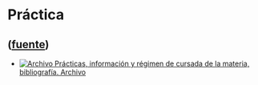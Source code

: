 # Práctica
([fuente](https://campus.exactas.uba.ar/course/view.php?id=992&section=5))
---
  - [![Archivo](https://campus.exactas.uba.ar/theme/image.php/magazine/core/1462913092/f/pdf) Prácticas, información y régimen de cursada de la materia, bibliografía. Archivo](https://campus.exactas.uba.ar/mod/resource/view.php?id=60146)


